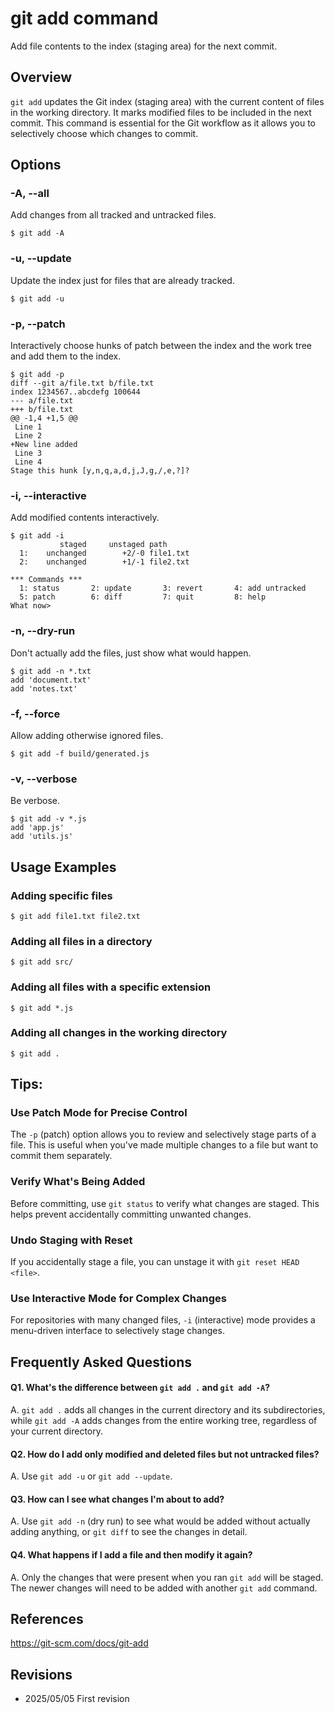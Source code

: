 # git add command

Add file contents to the index (staging area) for the next commit.

## Overview

`git add` updates the Git index (staging area) with the current content of files in the working directory. It marks modified files to be included in the next commit. This command is essential for the Git workflow as it allows you to selectively choose which changes to commit.

## Options

### **-A, --all**

Add changes from all tracked and untracked files.

```console
$ git add -A
```

### **-u, --update**

Update the index just for files that are already tracked.

```console
$ git add -u
```

### **-p, --patch**

Interactively choose hunks of patch between the index and the work tree and add them to the index.

```console
$ git add -p
diff --git a/file.txt b/file.txt
index 1234567..abcdefg 100644
--- a/file.txt
+++ b/file.txt
@@ -1,4 +1,5 @@
 Line 1
 Line 2
+New line added
 Line 3
 Line 4
Stage this hunk [y,n,q,a,d,j,J,g,/,e,?]? 
```

### **-i, --interactive**

Add modified contents interactively.

```console
$ git add -i
           staged     unstaged path
  1:    unchanged        +2/-0 file1.txt
  2:    unchanged        +1/-1 file2.txt

*** Commands ***
  1: status       2: update       3: revert       4: add untracked
  5: patch        6: diff         7: quit         8: help
What now> 
```

### **-n, --dry-run**

Don't actually add the files, just show what would happen.

```console
$ git add -n *.txt
add 'document.txt'
add 'notes.txt'
```

### **-f, --force**

Allow adding otherwise ignored files.

```console
$ git add -f build/generated.js
```

### **-v, --verbose**

Be verbose.

```console
$ git add -v *.js
add 'app.js'
add 'utils.js'
```

## Usage Examples

### Adding specific files

```console
$ git add file1.txt file2.txt
```

### Adding all files in a directory

```console
$ git add src/
```

### Adding all files with a specific extension

```console
$ git add *.js
```

### Adding all changes in the working directory

```console
$ git add .
```

## Tips:

### Use Patch Mode for Precise Control

The `-p` (patch) option allows you to review and selectively stage parts of a file. This is useful when you've made multiple changes to a file but want to commit them separately.

### Verify What's Being Added

Before committing, use `git status` to verify what changes are staged. This helps prevent accidentally committing unwanted changes.

### Undo Staging with Reset

If you accidentally stage a file, you can unstage it with `git reset HEAD <file>`.

### Use Interactive Mode for Complex Changes

For repositories with many changed files, `-i` (interactive) mode provides a menu-driven interface to selectively stage changes.

## Frequently Asked Questions

#### Q1. What's the difference between `git add .` and `git add -A`?
A. `git add .` adds all changes in the current directory and its subdirectories, while `git add -A` adds changes from the entire working tree, regardless of your current directory.

#### Q2. How do I add only modified and deleted files but not untracked files?
A. Use `git add -u` or `git add --update`.

#### Q3. How can I see what changes I'm about to add?
A. Use `git add -n` (dry run) to see what would be added without actually adding anything, or `git diff` to see the changes in detail.

#### Q4. What happens if I add a file and then modify it again?
A. Only the changes that were present when you ran `git add` will be staged. The newer changes will need to be added with another `git add` command.

## References

https://git-scm.com/docs/git-add

## Revisions

- 2025/05/05 First revision